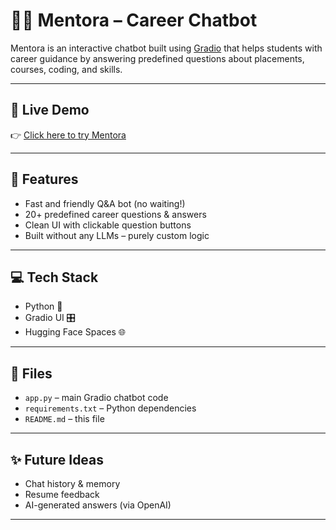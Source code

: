 
# 👩‍🏫 Mentora – Career Chatbot

Mentora is an interactive chatbot built using [Gradio](https://gradio.app/) that helps students with career guidance by answering predefined questions about placements, courses, coding, and skills.

---

## 🚀 Live Demo

👉 [Click here to try Mentora](https://huggingface.co/spaces/Nikitha14/Mentora)

---

## 🧠 Features

- Fast and friendly Q&A bot (no waiting!)
- 20+ predefined career questions & answers
- Clean UI with clickable question buttons
- Built without any LLMs – purely custom logic

---

## 💻 Tech Stack

- Python 🐍
- Gradio UI 🎛
- Hugging Face Spaces 🌐

---

## 📁 Files

- `app.py` – main Gradio chatbot code
- `requirements.txt` – Python dependencies
- `README.md` – this file

---

## ✨ Future Ideas

- Chat history & memory
- Resume feedback
- AI-generated answers (via OpenAI)

---
